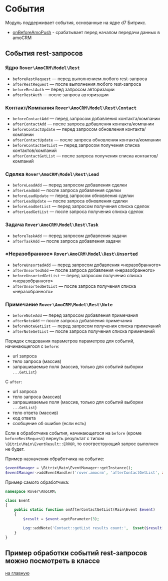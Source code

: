 # События
Модуль поддерживает события, основанные на ядре d7 Битрикс.

* [onBeforeAmoPush](./events/onbeforeamopush.md) - срабатывает перед началом передачи данных в amoCRM
    
## События rest-запросов
### Ядро `Rover\AmoCRM\Model\Rest`
* `beforeRestRequest` — перед выполнением любого rest-запроса
* `afterRestRequest` — после выполнения любого rest-запроса
* `beforeRestAuth` — перед запросом авторизации
* `afterRestAuth` — после запроса авторизации

### Контакт/Компания `Rover\AmoCRM\Model\Rest\Contact`
* `beforeContactAdd` — перед запросом добавления контакта/компании
* `afterContactAdd` — после запроса добавления контакта/компании
* `beforeContactUpdate` — перед запросом обновления контакта/компании
* `afterContactUpdate` — после запроса обновления контакта/компании
* `beforeContactGetList` — перед запросом получения списка контактов/компаний
* `afterContactGetList` — после запроса получения списка контактов/компаний
    
### Сделка `Rover\AmoCRM\Model\Rest\Lead`
* `beforeLeadAdd` — перед запросом добавления сделки
* `afterLeadAdd` — после запроса добавления сделки
* `beforeLeadUpdate` — перед запросом обновления сделки
* `afterLeadUpdate` — после запроса обновления сделки
* `beforeLeadGetList` — перед запросом получения списка сделок
* `afterLeadGetList` — после запроса получения списка сделок

### Задача `Rover\AmoCRM\Model\Rest\Task`
* `beforeTaskAdd` — перед запросом добавления задачи
* `afterTaskAdd` — после запроса добавления задачи

### «Неразобранное» `Rover\AmoCRM\Model\Rest\Unsorted`
* `beforeUnsortedAdd` — перед запросом добавления «неразобранного»
* `afterUnsortedAdd` — после запроса добавления «неразобранного»
* `beforeUnsortedGetList` — перед запросом получения списка «неразобранного»
* `afterUnsortedGetList` — после запроса получения списка «неразобранного»
    
### Примечание `Rover\AmoCRM\Model\Rest\Note`
* `beforeNoteAdd` — перед запросом добавления примечания
* `afterNoteAdd` — после запроса добавления примечания
* `beforeNoteGetList` — перед запросом получения списка примечаний
* `afterNoteGetList` — после запроса получения списка примечаний
    
Порядок следования параметров параметров для событий, начинающегося с `before`:
* url запроса
* тело запроса (массив)
* запрашиваемые поля (массив, только для событий выборки `...GetList`)

С `after`:
* url запроса
* тело запроса (массив)
* запрашиваемые поля (массив, только для событий выборки `...GetList`)
* тело ответа (массив)
* код ответа
* сообщение об ошибке (если есть)

Если в обработчике события, начинающегося на `before` (кроме `beforeRestRequest`) вернуть результат с типом `\Bitrix\Main\EventResult::ERROR`, то соотвествующий запрос выполнен не будет.

Пример назначения обработчика на событие:
```php
$eventManager = \Bitrix\Main\EventManager::getInstance();
$eventManager->addEventHandler('rover.amocrm', 'afterContactGetList', array('\Rover\AmoCRM\Event', 'onAfterContactGetList'));
```
Пример самого обработчика:
```php 
namespace Rover\AmoCRM;

class Event
{
    public static function onAfterContactGetList(Main\Event $event)
    {
        $result = $event->getParameter(3);

        Log::addNote('Contact::getList results count:',  isset($result['_embedded']['items']) ? count($result['_embedded']['items']) : 0);
    }
}
```

Пример обработки событий rest-запросов можно посмотреть в классе  
---
[на главную](./README.MD)    
